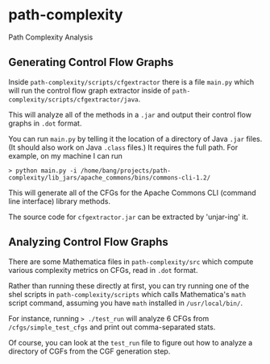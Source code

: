 # path-complexity
Path Complexity Analysis 

## Generating Control Flow Graphs

Inside `path-complexity/scripts/cfgextractor` there is a file `main.py` which will run the control flow graph extractor inside of `path-complexity/scripts/cfgextractor/java`.

This will analyze all of the methods in a `.jar` and output their control flow graphs in `.dot` format.

You can run `main.py` by telling it the location of a directory of Java `.jar` files. (It should also work on Java `.class` files.) It requires the full path. For example, on my machine I can run

`> python main.py -i /home/bang/projects/path-complexity/lib_jars/apache_commons/bins/commons-cli-1.2/`

This will generate all of the CFGs for the Apache Commons CLI (command line interface) library methods. 

The source code for `cfgextractor.jar` can be extracted by 'unjar-ing' it. 

## Analyzing Control Flow Graphs

There are some Mathematica files in `path-complexity/src` which compute various complexity metrics on CFGs, read in `.dot` format. 

Rather than running these directly at first, you can try running one of the shel scripts in `path-complexity/scripts` which calls Mathematica's `math` script command, assuming you have `math` installed in `/usr/local/bin/`.

For instance, running `> ./test_run` will analyze 6 CFGs from `/cfgs/simple_test_cfgs` and print out comma-separated stats.

Of course, you can look at the `test_run` file to figure out how to analyze a directory of CGFs from the CGF generation step. 

